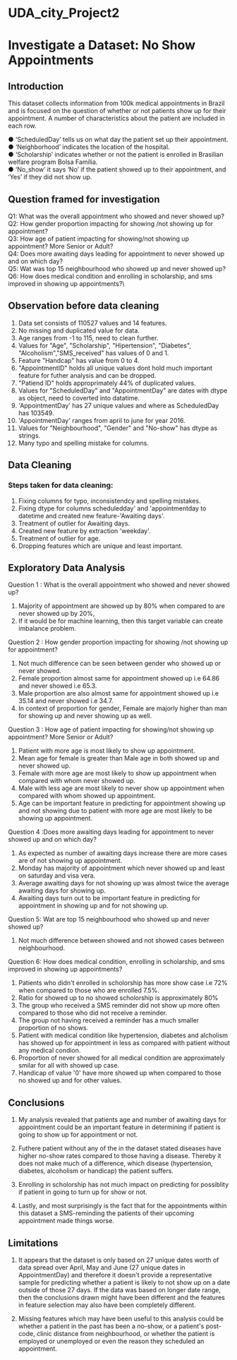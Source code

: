 # UDA_city_Project2

# Investigate a Dataset: No Show Appointments 

## Introduction

This dataset collects information from 100k medical appointments in Brazil and is focused on the question of whether or not patients show up for their appointment. A number of characteristics about the patient are included in each row.

● ‘ScheduledDay’ tells us on what day the patient set up their appointment. \
● ‘Neighborhood’ indicates the location of the hospital. \
● ‘Scholarship’ indicates whether or not the patient is enrolled in Brasilian welfare program Bolsa Família. \
● ‘No_show’ it says ‘No’ if the patient showed up to their appointment, and ‘Yes’ if they did not show up.

## Question framed for investigation
Q1: What was the overall appointment who showed and never showed up?\
Q2: How gender proportion impacting for showing /not showing up for appointment?\
Q3: How age of patient impacting for showing/not showing up appointment? More Senior or Adult?\
Q4: Does more awaiting days leading for appointment to never showed up and on which day?\
Q5: Wat was top 15 neighbourhood who showed up and never showed up?\
Q6: How does medical condition and enrolling in scholarship, and sms improved in showing up appointments?\

## Observation before data cleaning

1. Data set consists of 110527 values and 14 features.
2. No missing and duplicated value for data.
3. Age ranges from -1 to 115, need to clean further. 
4. Values for "Age", "Scholarship", "Hipertension", "Diabetes", "Alcoholism","SMS_received" has values of 0 and 1.
5. Feature "Handcap" has value from 0 to 4.
6. "AppointmentID" holds all unique values dont hold much important feature for futher analysis and can be dropped.
7. "Patiend ID" holds approprimately 44% of duplicated values.
8. Values for "ScheduledDay" and "AppointmentDay" are dates with dtype as object, need to coverted into datatime.
9. 'AppointmentDay' has 27 unique values and where as ScheduledDay has 103549.
10. 'AppointmentDay' ranges from april to june for year 2016.
11. Values for "Neighbourhood", "Gender" and "No-show" has dtype as strings.
12. Many typo and spelling mistake for columns.

## Data Cleaning

### Steps taken for data cleaning:
1. Fixing columns for typo, inconsistendcy and spelling mistakes.
2. Fixing dtype for columns scheduledday' and 'appointmentday to datetime and created new feature-'Awaiting days'.
3. Treatment of outlier for Awaiting days.
4. Created new feature by extraction 'weekday'.
5. Treatment of outlier for age.
6. Dropping features which are unique and least important.

## Exploratory Data Analysis

Question 1 : What is the overall appointment who showed and never showed up?
1. Majority of appointment are showed up by 80% when compared to are never showed up by 20%,
2. If it would be for machine learning, then this target variable can create imbalance problem.

Question 2 : How gender proportion impacting for showing /not showing up for appointment?
1. Not much difference can be seen between gender who showed up or never showed.
2. Female proportion almost same for appointment showed up i.e 64.86 and never showed i.e 65.3.
3. Male proportion are also almost same for appointment showed up i.e 35.14 and never showed i.e 34.7.
4. In context of proportion for gender, Female are majorly higher than man for showing up and never showing up as well.

Question 3 : How age of patient impacting for showing/not showing up appointment? More Senior or Adult?
1. Patient with more age is most likely to show up appointment.
2. Mean age for female is greater than Male age in both showed up and never showed up.
3. Female with more age are most likely to show up appointment when compared with whom never showed up.
4. Male with less age are most likely to never show up appointment when compared with whom showed up appointment.
5. Age can be important feature in predicting for appointment showing up and not showing due to patient with more age are most likely to be showing up appointment.

Question 4 :Does more awaiting days leading for appointment to never showed up and on which day?
1. As expected as number of awaiting days increase there are more cases are of not showing up appointment.
2. Monday has majority of appointment which never showed up and least on saturday and visa vera.
3. Average awaiting days for not showing up was almost twice the average awaiting days for showing up.
4. Awaiting days turn out to be important feature in predicting for appointment in showing up and for not showing up.

Question 5: Wat are top 15 neighbourhood who showed up and never showed up?
1. Not much difference between showed and not showed cases between neighbourhood.

Question 6: How does medical condition, enrolling in scholarship, and sms improved in showing up appointments?
1. Patients who didn't enrolled in scholorship has more show case i.e 72% when compared to those who are enrolled 7.5%.
2. Ratio for showed up to no showed scholorship is approximately 80%
3. The group who received a SMS reminder did not show up more often compared to those who did not receive a reminder.
4. The group not having received a reminder has a much smaller proportion of no shows.
5. Patient with medical condition like hypertension, diabetes and alcholism has showed up for appointment in less as compared with patient without any medical condion.
6. Proportion of never showed for all medical condition are approximately smilar for all with showed up case.
7. Handicap of value '0' have more showed up when compared to those no showed up and for other values.

## Conclusions
1. My analysis revealed that patients age and number of awaiting days for appointment could be an important feature in determining if patient is going to show up for appointment or not.

2. Futhere patient without any of the in the dataset stated diseases have higher no-show rates compared to those having a disease. Thereby it does not make much of a difference, which disease (hypertension, diabetes, alcoholism or handicap) the patient suffers.

3. Enrolling in scholorship has not much impact on predicting for possiblity if patient in going to turn up for show or not.

4. Lastly, and most surprisingly is the fact that for the appointments within this dataset a SMS-reminding the patients of their upcoming appointment made things worse.

## Limitations
1. It appears that the dataset is only based on 27 unique dates worth of data spread over April, May and June (27 unique dates in AppointmentDay) and therefore it doesn't provide a representative sample for predicting whether a patient is likely to not show up on a date outside of those 27 days. If the data was based on longer date range, then the conclusions drawn might have been different and the features in feature selection may also have been completely different.

2. Missing features which may have been useful to this analysis could be whether a patient in the past has been a no-show, or a patient's post-code, clinic distance from neighbourhood, or whether the patient is employed or unemployed or even the reason they scheduled an appointment.
